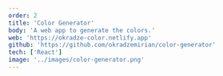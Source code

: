 ```yaml
---
order: 2
title: 'Color Generator'
body: 'A web app to generate the colors.'
web: 'https://okradze-color.netlify.app'
github: 'https://github.com/okradzemirian/color-generator'
tech: ['React']
image: '../images/color-generator.png'
---
```

